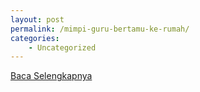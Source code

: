 ```yaml
---
layout: post
permalink: /mimpi-guru-bertamu-ke-rumah/
categories:
    - Uncategorized
---
```


[Baca Selengkapnya](/01)